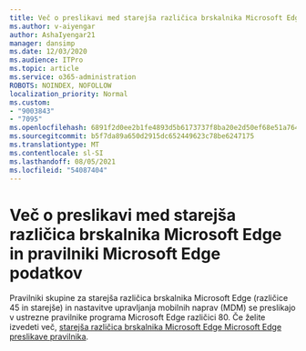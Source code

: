 ```yaml
---
title: Več o preslikavi med starejša različica brskalnika Microsoft Edge in pravilniki Microsoft Edge podatkov
ms.author: v-aiyengar
author: AshaIyengar21
manager: dansimp
ms.date: 12/03/2020
ms.audience: ITPro
ms.topic: article
ms.service: o365-administration
ROBOTS: NOINDEX, NOFOLLOW
localization_priority: Normal
ms.custom:
- "9003843"
- "7095"
ms.openlocfilehash: 6891f2d0ee2b1fe4893d5b6173737f8ba20e2d50ef68e51a764e5f9f1fc7f790
ms.sourcegitcommit: b5f7da89a650d2915dc652449623c78be6247175
ms.translationtype: MT
ms.contentlocale: sl-SI
ms.lasthandoff: 08/05/2021
ms.locfileid: "54087404"
---
```

# <a name="learn-about-mapping-between-microsoft-edge-legacy-policies-and-microsoft-edge-policies"></a>Več o preslikavi med starejša različica brskalnika Microsoft Edge in pravilniki Microsoft Edge podatkov

Pravilniki skupine za starejša različica brskalnika Microsoft Edge (različice 45 in starejše) in nastavitve upravljanja mobilnih naprav (MDM) se preslikajo v ustrezne pravilnike programa Microsoft Edge različici 80. Če želite izvedeti več, [starejša različica brskalnika Microsoft Edge Microsoft Edge preslikave pravilnika](https://go.microsoft.com/fwlink/?linkid=2141665).